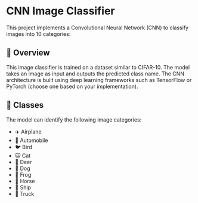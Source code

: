 # CNN Image Classifier

This project implements a Convolutional Neural Network (CNN) to classify images into 10 categories:


## 📌 Overview

This image classifier is trained on a dataset similar to CIFAR-10. The model takes an image as input and outputs the predicted class name. The CNN architecture is built using deep learning frameworks such as TensorFlow or PyTorch (choose one based on your implementation).

## 🧠 Classes

The model can identify the following image categories:

- ✈️ Airplane  
- 🚗 Automobile  
- 🐦 Bird  
- 🐱 Cat  
- 🦌 Deer  
- 🐶 Dog  
- 🐸 Frog  
- 🐴 Horse  
- 🚢 Ship  
- 🚛 Truck

